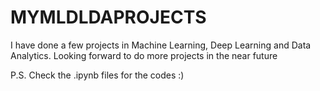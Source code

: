 # MYMLDLDAPROJECTS
I have done a few projects in Machine Learning, Deep Learning and Data Analytics. Looking forward to do more projects in the near future

P.S. Check the .ipynb files for the codes :)
